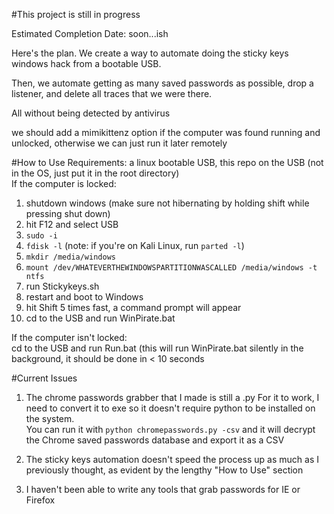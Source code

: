 #This project is still in progress

Estimated Completion Date: soon...ish

Here's the plan. We create a way to automate doing the sticky keys windows hack from a bootable USB.

Then, we automate getting as many saved passwords as possible, drop a listener, and delete all traces that we were there.

All without being detected by antivirus

we should add a mimikittenz option if the computer was found running and unlocked, otherwise we can just run it later remotely


#How to Use
Requirements: a linux bootable USB, this repo on the USB (not in the OS, just put it in the root directory)  
If the computer is locked:   
1) shutdown windows  (make sure not hibernating by holding shift while pressing shut down)  
2) hit F12 and select USB  
3) ```sudo -i```   
4) ```fdisk -l```  (note: if you're on Kali Linux, run ```parted -l```)  
5) ```mkdir /media/windows```  
6) ```mount /dev/WHATEVERTHEWINDOWSPARTITIONWASCALLED /media/windows -t ntfs```  
7) run Stickykeys.sh  
8) restart and boot to Windows  
9) hit Shift 5 times fast, a command prompt will appear  
10) cd to the USB and run WinPirate.bat  

If the computer isn't locked:  
cd to the USB and run Run.bat (this will run WinPirate.bat silently in the background, it should be done in < 10 seconds  

#Current Issues
1) The chrome passwords grabber that I made is still a .py    For it to work, I need to convert it to exe so it doesn't require python to be installed on the system.  
You can run it with ```python chromepasswords.py -csv``` and it will decrypt the Chrome saved passwords database and export it as a CSV

2) The sticky keys automation doesn't speed the process up as much as I previously thought, as evident by the lengthy "How to Use" section

3) I haven't been able to write any tools that grab passwords for IE or Firefox
